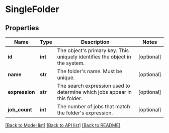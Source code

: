 # SingleFolder


## Properties
Name | Type | Description | Notes
------------ | ------------- | ------------- | -------------
**id** | **int** | The object&#39;s primary key. This uniquely identifies the object in the system. | [optional] 
**name** | **str** | The folder&#39;s name. Must be unique. | [optional] 
**expression** | **str** | The search expression used to determine which jobs appear in this folder. | [optional] 
**job_count** | **int** | The number of jobs that match the folder&#39;s expression. | [optional] 

[[Back to Model list]](../README.md#documentation-for-models) [[Back to API list]](../README.md#documentation-for-api-endpoints) [[Back to README]](../README.md)



